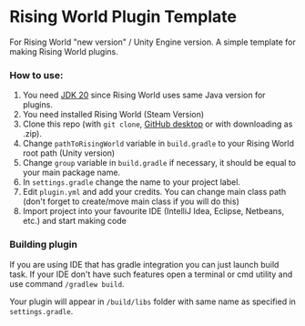 # Rising World Plugin Template
For Rising World  "new version" / Unity Engine version. 
A simple template for making Rising World plugins.


### How to use:
1. You need [JDK 20](https://jdk.java.net/20/) since Rising World uses same Java version for plugins.
2. You need installed Rising World (Steam Version)
3. Clone this repo (with `git clone`,  [GitHub desktop](https://desktop.github.com)  or with downloading as .zip).
4. Change `pathToRisingWorld` variable in `build.gradle` to your Rising World root path (Unity version)
5. Change `group` variable in `build.gradle` if necessary, it should be equal to your main package name.
6. In `settings.gradle` change the name to your project label.
7. Edit `plugin.yml` and add your credits. You can change main class path (don't forget to create/move main class if you will do this)
8. Import project into your favourite IDE (IntelliJ Idea, Eclipse, Netbeans, etc.) and start making code

### Building plugin
If you are using IDE that has gradle integration you can just launch build task.
If your IDE don't have such features open a terminal or cmd utility and use command
`/gradlew build`.

Your plugin will appear in `/build/libs` folder with same name as specified in `settings.gradle`.
